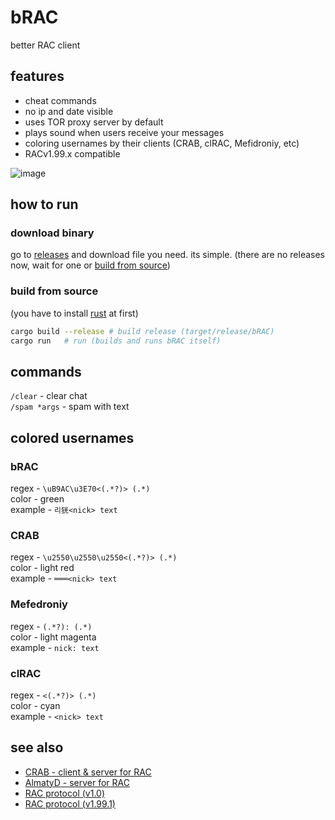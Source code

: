 # bRAC
better RAC client

## features

- cheat commands
- no ip and date visible
- uses TOR proxy server by default
- plays sound when users receive your messages
- coloring usernames by their clients (CRAB, clRAC, Mefidroniy, etc)
- RACv1.99.x compatible

![image](https://github.com/user-attachments/assets/a2858662-50f1-4554-949c-f55addf48fcc)

## how to run

### download binary

go to [releases](https://github.com/MeexReay/bRAC/releases/latest) and download file you need. its simple.
(there are no releases now, wait for one or [build from source](https://github.com/MeexReay/bRAC#download-binary))

### build from source

(you have to install [rust](https://rust-lang.org) at first)

```bash
cargo build --release # build release (target/release/bRAC)
cargo run   # run (builds and runs bRAC itself)
```

## commands

`/clear` - clear chat \
`/spam *args` - spam with text

## colored usernames

### bRAC

regex - `\uB9AC\u3E70<(.*?)> (.*)` \
color - green \
example - `리㹰<nick> text`

### CRAB

regex - `\u2550\u2550\u2550<(.*?)> (.*)` \
color - light red \
example - `═══<nick> text`

### Mefedroniy

regex - `(.*?): (.*)` \
color - light magenta \
example - `nick: text`

### clRAC

regex - `<(.*?)> (.*)` \
color - cyan \
example - `<nick> text`

## see also

- [CRAB - client & server for RAC](https://gitea.bedohswe.eu.org/pixtaded/crab)
- [AlmatyD - server for RAC](https://gitea.bedohswe.eu.org/bedohswe/almatyd)
- [RAC protocol (v1.0)](https://bedohswe.eu.org/text/rac/protocol.md.html)
- [RAC protocol (v1.99.1)](https://gitea.bedohswe.eu.org/)


